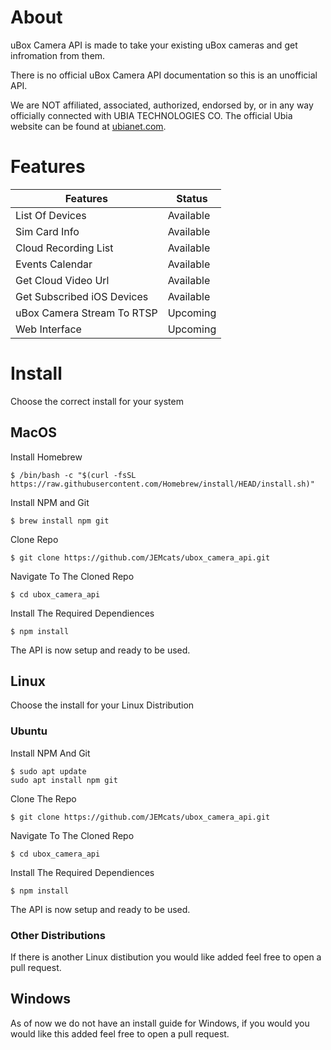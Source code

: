 # About
uBox Camera API is made to take your existing uBox cameras and get infromation from them.

There is no official uBox Camera API documentation so this is an unofficial API.

We are NOT affiliated, associated, authorized, endorsed by, or in any way officially connected with UBIA TECHNOLOGIES CO. The official Ubia website can be found at [ubianet.com](https://www.ubianet.com).
# Features
| Features   | Status |
| -------- | ------- |
| List Of Devices | Available |
| Sim Card Info | Available |
| Cloud Recording List | Available |
| Events Calendar | Available |
| Get Cloud Video Url | Available |
| Get Subscribed iOS Devices | Available |
| uBox Camera Stream To RTSP | Upcoming |
| Web Interface | Upcoming |
# Install
Choose the correct install for your system
## MacOS
Install Homebrew
```
$ /bin/bash -c "$(curl -fsSL https://raw.githubusercontent.com/Homebrew/install/HEAD/install.sh)" 
```

Install NPM and Git
```
$ brew install npm git
```

Clone Repo
```
$ git clone https://github.com/JEMcats/ubox_camera_api.git
```

Navigate To The Cloned Repo
```
$ cd ubox_camera_api
```

Install The Required Dependiences
```
$ npm install
```
The API is now setup and ready to be used.

## Linux
Choose the install for your Linux Distribution

### Ubuntu
Install NPM And Git
```
$ sudo apt update
sudo apt install npm git
```

Clone The Repo
```
$ git clone https://github.com/JEMcats/ubox_camera_api.git
```

Navigate To The Cloned Repo
```
$ cd ubox_camera_api
```

Install The Required Dependiences
```
$ npm install
```
The API is now setup and ready to be used.

### Other Distributions
If there is another Linux distibution you would like added feel free to open a pull request.

## Windows
As of now we do not have an install guide for Windows, if you would you would like this added feel free to open a pull request.